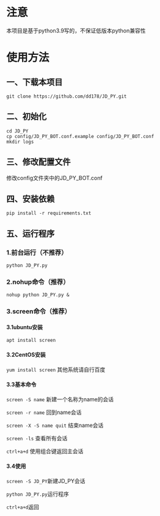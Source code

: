 # 注意

本项目是基于python3.9写的，不保证低版本python兼容性

# 使用方法
## 一、下载本项目
`git clone https://github.com/dd178/JD_PY.git`

## 二、初始化
```
cd JD_PY
cp config/JD_PY_BOT.conf.example config/JD_PY_BOT.conf
mkdir logs
```

## 三、修改配置文件

修改config文件夹中的JD_PY_BOT.conf

## 四、安装依赖

```pip install -r requirements.txt```

## 五、运行程序

### 1.前台运行（不推荐）
```python JD_PY.py```

### 2.nohup命令（推荐）
```nohup python JD_PY.py &```

### 3.screen命令（推荐）
#### 3.1ubuntu安装
```apt install screen```
#### 3.2CentOS安装
```yum install screen```
其他系统请自行百度
#### 3.3基本命令
```screen -S name``` 新建一个名称为name的会话

```screen -r name``` 回到name会话

```screen -X -S name quit``` 结束name会话

```screen -ls``` 查看所有会话

```ctrl+a+d``` 使用组合键返回主会话

#### 3.4使用
```screen -S JD_PY```新建JD_PY会话

```python JD_PY.py```运行程序

```ctrl+a+d```返回
